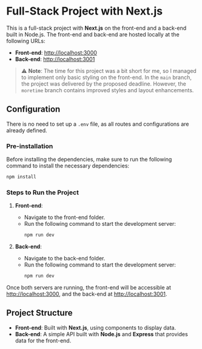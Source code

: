 # Full-Stack Project with Next.js

This is a full-stack project with **Next.js** on the front-end and a back-end built in Node.js. The front-end and back-end are hosted locally at the following URLs:

- **Front-end**: [http://localhost:3000](http://localhost:3000)
- **Back-end**: [http://localhost:3001](http://localhost:3001)

>⚠️ **Note**: The time for this project was a bit short for me, so I managed to implement only basic styling on the front-end. In the `main` branch, the project was delivered by the proposed deadline. However, the `moretime` branch contains improved styles and layout enhancements.

## Configuration

There is no need to set up a `.env` file, as all routes and configurations are already defined.

### Pre-installation

Before installing the dependencies, make sure to run the following command to install the necessary dependencies:

```bash
npm install
```
### Steps to Run the Project

1. **Front-end**:
   - Navigate to the front-end folder.
   - Run the following command to start the development server:
     ```bash
     npm run dev
     ```

2. **Back-end**:
   - Navigate to the back-end folder.
   - Run the following command to start the development server:
     ```bash
     npm run dev
     ```

Once both servers are running, the front-end will be accessible at [http://localhost:3000](http://localhost:3000), and the back-end at [http://localhost:3001](http://localhost:3001).

## Project Structure

- **Front-end**: Built with **Next.js**, using components to display data.
- **Back-end**: A simple API built with **Node.js** and **Express** that provides data for the front-end.


